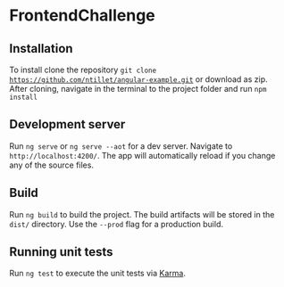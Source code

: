 # FrontendChallenge

## Installation

To install clone the repository <code>git clone https://github.com/ntillet/angular-example.git</code> or download as zip.<br />
After cloning, navigate in the terminal to the project folder and run <code>npm install</code>

## Development server

Run `ng serve` or `ng serve --aot` for a dev server. Navigate to `http://localhost:4200/`. The app will automatically reload if you change any of the source files.

## Build

Run `ng build` to build the project. The build artifacts will be stored in the `dist/` directory. Use the `--prod` flag for a production build.

## Running unit tests

Run `ng test` to execute the unit tests via [Karma](https://karma-runner.github.io).
